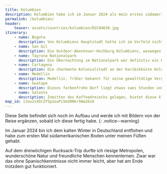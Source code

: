 ```yaml
---
title: Kolumbien
description: Kolumbien habe ich im Januar 2024 als mein erstes südamerikanisches Land besucht. Auf dieser Seite findest du meine Reiseroute und weitere Informationen dazu.
permalink: /kolumbien/
header:
    teaser: assets/countries/kolumbien/DSC04658.jpg
itinerary:
    - name: Bogota
      description: Von Kolumbiens Hauptstadt hatte ich im Vorfeld nicht viel positives gelesen, ich fand sie aber durchaus sehenswert und 2 Tage bekommt man dort gut verbracht. Gerade die Wanderung auf den Monserrate kann ich sehr empfehlen, auch wenn diese anstregend war.
    - name: San Gil
      description: Die Outdoor-Abenteuer-Hochburg Kolumbiens, weswegen ich diese natürlich nicht auslassen konnte. Für mich ideal um Paragliding und Bungeejumping auszuprobieren, aber auch landschaftlich gab es im nahen Umkreis einiges zu entdecken.
    - name: Tayrona Nationalpark
      description: Die Übernachtung im Nationalpark war definitiv ein Höhepunkt der Reise, vor allem weil ich an einem nicht-touristischen Strand übernachtet habe. Obwohl der Park grundsätzlich als Tagesausflug besucht werden kann, solltest du mindestens eine Nacht einplanen.
    - name: Cartagena
      description: Die charmante Kolonialstadt an der Karibikküste Kolumbiens ist für ihre bezaubernde Altstadt und reiche Geschichte bekannt. Obwohl sie vergleichsweise sehr touristisch ist, lohnt es sich, hier einige Tage zu verbringen.
    - name: Medellin
      description: Medellin, früher bekannt für seine gewalttätige Vergangenheit, hat sich in den letzten Jahrzehnten stark verändert und ist besonders bei Digital-Nomaden sehr beliebt geworden. Obwohl ich den Hype nicht ganz nachvollziehen konnte, lässt es sich dort dennoch angenehm Zeit verbringen.
    - name: Guatape
      description: Dieses farbenfrohe Dorf liegt etwas zwei Stunden von Medellin entfernt und kann als Tagesausflug besucht werden. Meine Empfehlung ist jedoch dort eine Nacht zu verbringen, um früh morgens den dortigen Granitfelsen, El Peñón de Guatapé, zu erklimmen, noch bevor die Touristenscharen ankommen.
    - name: Salento
      description: Inmitten des Kaffeedreiecks gelegen, bietet diese kleine Stadt den idealen Ausgangspunkt für einen Ausflug zu den Wachspalmen im Cocora-Tal und für den Besuch einer Kaffeeplantage.
map_id: 1Jou2sXbCZY5p1ouPi5m30Nkr9Am26i0
---
```


Diese Seite befindet sich noch im Aufbau und werde ich mit Bildern von der Reise ergänzen, sobald ich diese fertig habe.
{: .notice--warning}

Im Januar 2024 bin ich dem kalten Winter in Deutschland entflohen und habe zum ersten Mal südamerikanischen Boden unter meinen Füßen gehabt.

Auf dem dreiwöchigen Rucksack-Trip durfte ich riesige Metropolen, wunderschöne Natur und freundliche Menschen kennenlernen. 
Zwar war das ohne Spanischkenntnisse nicht immer leicht, aber hat am Ende trotzdem gut funktioniert.
